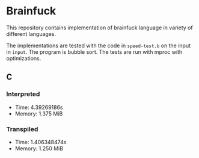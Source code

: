 # Brainfuck

This repository contains implementation of brainfuck language in variety of
different languages.

The implementations are tested with the code in `speed-test.b` on the input in
`input`. The program is bubble sort. The tests are run with mproc with
optimizations.

## C

### Interpreted
- Time: 4.39269186s
- Memory: 1.375 MiB

### Transpiled
- Time: 1.406348474s
- Memory: 1.250 MiB
